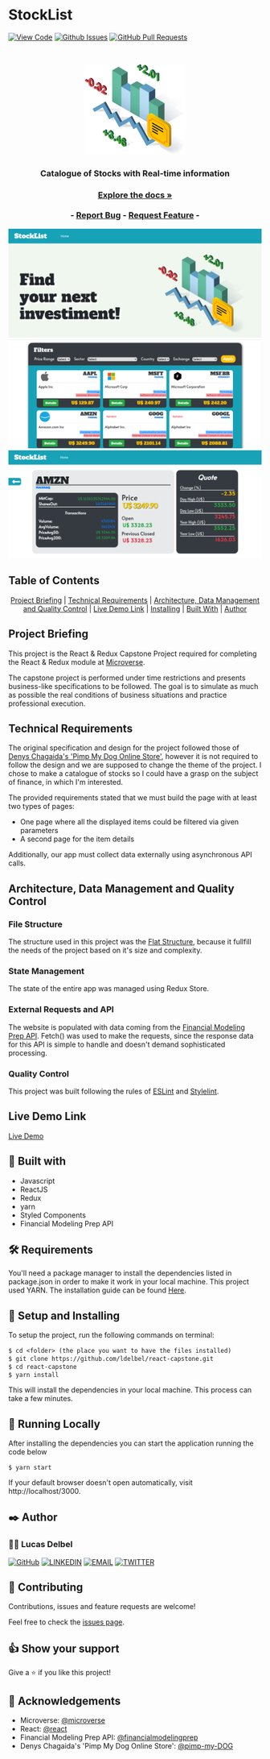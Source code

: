 # StockList

[![View Code](https://img.shields.io/badge/View%20-Code-green)]()
[![Github Issues](https://img.shields.io/badge/GitHub-Issues-orange)]()
[![GitHub Pull Requests](https://img.shields.io/badge/GitHub-Pull%20Requests-blue)]()

<br />
<p align="center">
  <a href="https://github.com/ldelbel/react-capstone">
    <img src="src/pages/assets/logo.png" alt="Logo" width="200">
  </a>

  <h3 align="center">Catalogue of Stocks with Real-time information<h3>
  <p align="center">
    <a href="https://github.com/ldelbel/react-capstone"><strong>Explore the docs »</strong></a>
    <br />
    <br />
    -
    <a href="https://github.com/ldelbel/react-capstone/issues">Report Bug</a>
    -
    <a href="https://github.com/ldelbel/react-capstone/pulls">Request Feature</a>
    -
  </p>
</p>
  
  ![screenshot1](./screenshot1.png)
  ![screenshot2](./screenshot2.png)
  ![screenshot3](./screenshot3.png)
    
## Table of Contents

<p align="center">
  <a href="#brief">Project Briefing</a> |
  <a href="#require">Technical Requirements</a> |
  <a href="#arch">Architecture, Data Management and Quality Control</a> |
  <a href="#ldl">Live Demo Link</a> |
  <a href="#ins">Installing</a> |
  <a href="#with">Built With</a> |
  <a href="#author">Author</a>
</p>

## Project Briefing <a name = "brief"></a>

This project is the React & Redux Capstone Project required for completing the React & Redux module at [Microverse](https://www.microverse.org/).

The capstone project is performed under time restrictions and presents business-like specifications to be followed. The goal is to simulate as much as possible the real conditions of business situations and practice professional execution.  

## Technical Requirements <a name = "require"></a>

The original specification and design for the project followed those of [Denys Chagaida's 'Pimp My Dog Online Store'](https://www.notion.so/Catalogue-of-Dog-Clothes-8bf1512b8ab34fa28848beb8ab698a32), however it is not required to follow the design and we are supposed to change the theme of the project. I chose to make a catalogue of stocks so I could have a grasp on the subject of finance, in which I'm interested.

The provided requirements stated that we must build the page with at least two types of pages:

- One page where all the displayed items could be filtered via given parameters
- A second page for the item details

Additionally, our app must collect data externally using asynchronous API calls.

## Architecture, Data Management and Quality Control <a name = "arch"></a>

### File Structure

The structure used in this project was the [Flat Structure](https://www.pluralsight.com/guides/how-to-organize-your-react-+-redux-codebase), because it fullfill the needs of the project based on it's size and complexity.

### State Management

The state of the entire app was managed using Redux Store.

### External Requests and API

The website is populated with data coming from the [Financial Modeling Prep API](https://financialmodelingprep.com/developer). Fetch() was used to make the requests, since the response data for this API is simple to handle and doesn't demand sophisticated processing.

### Quality Control

This project was built following the rules of [ESLint](https://eslint.org/) and [Stylelint](https://stylelint.io/).


## Live Demo Link <a name = "ldl"></a>

[Live Demo](https://stocklist-capstone.herokuapp.com/)

## 🔧 Built with <a name = "with"></a>

- Javascript
- ReactJS
- Redux
- yarn
- Styled Components
- Financial Modeling Prep API

## 🛠 Requirements <a name = "req"></a>

You'll need a package manager to install the dependencies listed in package.json in order to make it work in your local machine.
This project used YARN. The installation guide can be found [Here](https://classic.yarnpkg.com/en/docs/install/#debian-stable).

## 🔨 Setup and Installing <a name = "ins"></a>

To setup the project, run the following commands on terminal:

```
$ cd <folder> (the place you want to have the files installed)
$ git clone https://github.com/ldelbel/react-capstone.git
$ cd react-capstone
$ yarn install

```

This will install the dependencies in your local machine. This process can take a few minutes.

## 🔨 Running Locally

After installing the dependencies you can start the application running the code below

```
$ yarn start

```

If your default browser doesn't open automatically, visit http://localhost/3000.

## ✒️ Author <a name = "author"></a>

### 👨‍💻 Lucas Delbel

[![GitHub](https://img.shields.io/badge/-GitHub-000?style=for-the-badge&logo=GitHub&logoColor=white)](https://github.com/ldelbel)
[![LINKEDIN](https://img.shields.io/badge/-LINKEDIN-0077B5?style=for-the-badge&logo=Linkedin&logoColor=white)](https://www.linkedin.com/in/lucasdelbel/)
[![EMAIL](https://img.shields.io/badge/-EMAIL-D14836?style=for-the-badge&logo=Mail.Ru&logoColor=white)](mailto:lucdelbel@gmail.com)
[![TWITTER](https://img.shields.io/badge/-TWITTER-1DA1F2?style=for-the-badge&logo=Twitter&logoColor=white)](https://twitter.com/delbel_lucas)

## 🤝 Contributing

Contributions, issues and feature requests are welcome!

Feel free to check the [issues page]().

## 👍 Show your support

Give a ⭐️ if you like this project!

## :clap: Acknowledgements

- Microverse: [@microverse](https://www.microverse.org/)
- React: [@react](https://reactjs.org/)
- Financial Modeling Prep API: [@financialmodelingprep](https://financialmodelingprep.com/developer/)
- Denys Chagaida's 'Pimp My Dog Online Store': [@pimp-my-DOG](https://www.behance.net/gallery/24531031/Pimp-my-DOG-Online-store-E-commerse-project)

